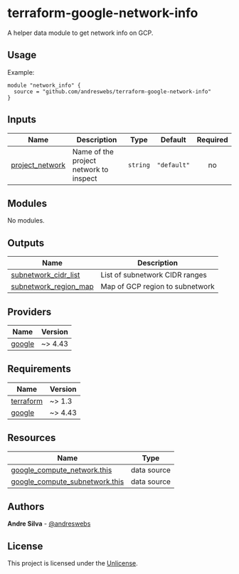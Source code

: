 # terraform-google-network-info

A helper data module to get network info on GCP.

[//]: # (BEGIN_TF_DOCS)


## Usage

Example:

```hcl
module "network_info" {
  source = "github.com/andreswebs/terraform-google-network-info"
}
```



## Inputs

| Name | Description | Type | Default | Required |
|------|-------------|------|---------|:--------:|
| <a name="input_project_network"></a> [project\_network](#input\_project\_network) | Name of the project network to inspect | `string` | `"default"` | no |

## Modules

No modules.

## Outputs

| Name | Description |
|------|-------------|
| <a name="output_subnetwork_cidr_list"></a> [subnetwork\_cidr\_list](#output\_subnetwork\_cidr\_list) | List of subnetwork CIDR ranges |
| <a name="output_subnetwork_region_map"></a> [subnetwork\_region\_map](#output\_subnetwork\_region\_map) | Map of GCP region to subnetwork |

## Providers

| Name | Version |
|------|---------|
| <a name="provider_google"></a> [google](#provider\_google) | ~> 4.43 |

## Requirements

| Name | Version |
|------|---------|
| <a name="requirement_terraform"></a> [terraform](#requirement\_terraform) | ~> 1.3 |
| <a name="requirement_google"></a> [google](#requirement\_google) | ~> 4.43 |

## Resources

| Name | Type |
|------|------|
| [google_compute_network.this](https://registry.terraform.io/providers/hashicorp/google/latest/docs/data-sources/compute_network) | data source |
| [google_compute_subnetwork.this](https://registry.terraform.io/providers/hashicorp/google/latest/docs/data-sources/compute_subnetwork) | data source |

[//]: # (END_TF_DOCS)

## Authors

**Andre Silva** - [@andreswebs](https://github.com/andreswebs)

## License

This project is licensed under the [Unlicense](UNLICENSE.md).

